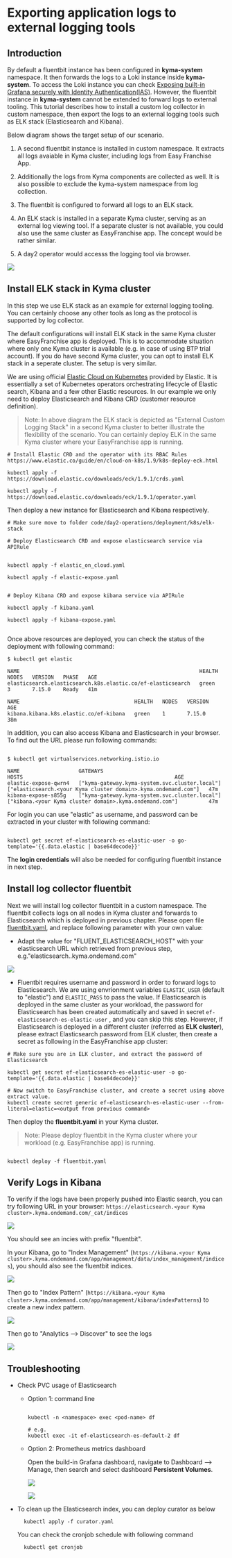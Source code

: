 # Exporting application logs to external logging tools

## Introduction
By default a fluentbit instance has been configured in **kyma-system** namespace.  It then forwards the logs to a Loki instance inside **kyma-system**. To access the Loki instance you can check [Exposing built-in Grafana securely with Identity Authentication(IAS)](/documentation/observe/expose-grafana-with-ias/README.md).   However, the fluentbit instance in **kyma-system** cannot be extended to forward logs to external tooling.  This tutorial describes how to install a custom log collector in custom namespace, then export the logs to an external logging tools such as ELK stack (Elasticsearch and Kibana).

Below diagram shows the target setup of our scenario.  

1. A second fluentbit instance is installed in custom namespace. It extracts all logs avaiable in Kyma cluster, including logs from Easy Franchise App.

1. Additionally the logs from Kyma components are collected as well.  It is also possible to exclude the kyma-system namespace from log collection.

1. The fluentbit is configured to forward all logs to an ELK stack. 

1. An ELK stack is installed in a separate Kyma cluster, serving as an external log viewing tool.   If a separate cluster is not available, you could also use the same cluster as EasyFranchise app. The concept would be rather similar. 

1. A day2 operator would accesss the logging tool via browser. 

![](images/custom_fluentbit.png)


## Install ELK stack in Kyma cluster

In this step we use ELK stack as an example for external logging tooling.   You can certainly choose any other tools as long as the protocol is supported by log collector. 

The default configurations will install ELK stack in the same Kyma cluster where EasyFranchise app is deployed. This is to accommodate situation where only one Kyma cluster is available (e.g. in case of using BTP trial account).  If you do have second Kyma cluster, you can opt to install ELK stack in a seperate cluster. The setup is very similar.

We are using official [Elastic Cloud on Kubernetes](https://www.elastic.co/guide/en/cloud-on-k8s/current/index.html) provided by Elastic.  It is essentially a set of Kubernetes operators orchestrating lifecycle of Elastic search, Kibana and a few other Elastic resources.  In our example we only need to deploy Elasticsearch and Kibana CRD (customer resource definition).

> Note: In above diagram the ELK stack is depicted as "External Custom Logging Stack" in a second Kyma cluster to better illustrate the flexibility of the scenario. You can certainly deploy ELK in the same Kyma cluster where your EasyFranchise app is running.

```shell
# Install Elastic CRD and the operator with its RBAC Rules  https://www.elastic.co/guide/en/cloud-on-k8s/1.9/k8s-deploy-eck.html

kubectl apply -f https://download.elastic.co/downloads/eck/1.9.1/crds.yaml

kubectl apply -f https://download.elastic.co/downloads/eck/1.9.1/operator.yaml

```

Then deploy a new instance for Elasticsearch and Kibana respectively. 


```shell
# Make sure move to folder code/day2-operations/deployment/k8s/elk-stack

# Deploy Elasticsearch CRD and expose elasticsearch service via APIRule


kubectl apply -f elastic_on_cloud.yaml

kubectl apply -f elastic-expose.yaml


# Deploy Kibana CRD and expose kibana service via APIRule

kubectl apply -f kibana.yaml

kubectl apply -f kibana-expose.yaml


```

Once above resources are deployed, you can check the status of the deployment with following command:

```shell
$ kubectl get elastic

NAME                                                          HEALTH   NODES   VERSION   PHASE   AGE
elasticsearch.elasticsearch.k8s.elastic.co/ef-elasticsearch   green    3       7.15.0    Ready   41m

NAME                                     HEALTH   NODES   VERSION   AGE
kibana.kibana.k8s.elastic.co/ef-kibana   green    1       7.15.0    38m

```

In addition, you can also access Kibana and Elasticsearch in your browser. To find out the URL please run following commands:

```shell

$ kubectl get virtualservices.networking.istio.io

NAME                   GATEWAYS                                         HOSTS                                                 AGE
elastic-expose-qwrn4   ["kyma-gateway.kyma-system.svc.cluster.local"]   ["elasticsearch.<your Kyma cluster domain>.kyma.ondemand.com"]   47m
kibana-expose-s855g    ["kyma-gateway.kyma-system.svc.cluster.local"]   ["kibana.<your Kyma cluster domain>.kyma.ondemand.com"]          47m

```

For login you can use  "elastic" as username, and password can be extracted in your cluster with following command:

```shell

kubectl get secret ef-elasticsearch-es-elastic-user -o go-template='{{.data.elastic | base64decode}}'

```

The **login credentials**  will also be needed for configuring fluentbit instance in next step.

## Install log collector fluentbit

Next we will install log collector fluentbit in a custom namespace.  The fluentbit collects logs on all nodes in Kyma cluster and forwards to Elasticsearch which is deployed in previous chapter. Please open file [fluentbit.yaml](/code/day2-operations/deployment/k8s/fluentbit.yaml), and replace following parameter with your own value:

- Adapt the value for "FLUENT_ELASTICSEARCH_HOST" with your elasticsearch URL which retrieved from previous step, e.g."elasticsearch.<your Kyma cluster domain>.kyma.ondemand.com"

![](images/fluent_elasticsearch_host.png)

- Fluentbit requires username and password in order to forward logs to Elasticsearch.  We are using envrionment variables `ELASTIC_USER` (default to "elastic") and `ELASTIC_PASS` to pass the value.  If Elasticsearch is deployed in the same cluster as your workload, the password for Elasticsearch has been created automatically and saved in secret `ef-elasticsearch-es-elastic-user` , and you can skip this step.  However, if Elasticsearch is deployed in a different cluster (referred as **ELK cluster**), please extract Elasticsearch password from ELK cluster, then create a secret as following in the EasyFranchise app cluster:

```shell
# Make sure you are in ELK cluster, and extract the password of Elasticsearch

kubectl get secret ef-elasticsearch-es-elastic-user -o go-template='{{.data.elastic | base64decode}}'

# Now switch to EasyFranchise cluster, and create a secret using above extract value.
kubectl create secret generic ef-elasticsearch-es-elastic-user --from-literal=elastic=<output from previous command>

```

Then deploy the **fluentbit.yaml** in your Kyma cluster. 

> Note: Please deploy fluentbit in the Kyma cluster where your workload (e.g. EasyFranchise app) is running.

```shell

kubectl deploy -f fluentbit.yaml

```

## Verify Logs in Kibana

To verify if the logs have been properly pushed into Elastic search, you can try following URL in your browser: ```https://elasticsearch.<your Kyma cluster>.kyma.ondemand.com/_cat/indices```

![](images/elasticsearch_indices.png)

You should see an incies with prefix "fluentbit". 


In your Kibana, go to "Index Management" (```https://kibana.<your Kyma cluster>.kyma.ondemand.com/app/management/data/index_management/indices```), you should also see the fluentbit indices.

![](images/elasticsearch_indices2.png)

Then go to "Index Pattern" (```https://kibana.<your Kyma cluster>.kyma.ondemand.com/app/management/kibana/indexPatterns```) to create a new index pattern.

![](images/index_pattern.png)

Then go to "Analytics --> Discover" to see the logs

![](images/discover_logs.png)


## Troubleshooting

- Check PVC usage of Elasticsearch

  * Option 1: command line

    ```shell

    kubectl -n <namespace> exec <pod-name> df

    # e.g.
    kubectl exec -it ef-elasticsearch-es-default-2 df

    ```
  
  * Option 2: Prometheus metrics dashboard
    
    Open the build-in Grafana dashboard, navigate to Dashboard --> Manage, then search and select dashboard **Persistent Volumes**.

    ![](images/troubleshooting_kubelet_pvc_metrics_navigate.png)


    ![](images/troubleshooting_kubelet_pvc_metrics.png)


- To clean up the Elasticsearch index, you can deploy curator as below

  ```shell
    kubectl apply -f curator.yaml
  ```

  You can check the cronjob schedule with following command

  ```shell
    kubectl get cronjob
  ```
